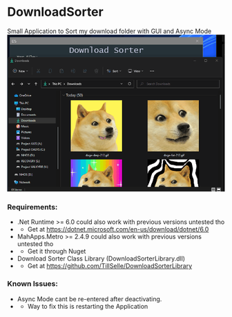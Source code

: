 # DownloadSorter
Small Application to Sort my download folder with GUI and Async Mode
<img src="DownloadSorter.gif" />

### Requirements:
* .Net Runtime >= 6.0 could also work with previous versions untested tho
* * Get at https://dotnet.microsoft.com/en-us/download/dotnet/6.0
* MahApps.Metro >= 2.4.9 could also work with previous versions untested tho
* * Get it through Nuget
* Download Sorter Class Library (DownloadSorterLibrary.dll)
* * Get at https://github.com/TillSelle/DownloadSorterLibrary

### Known Issues:
* Async Mode cant be re-entered after deactivating.
* * Way to fix this is restarting the Application
